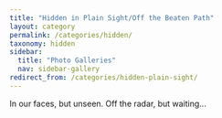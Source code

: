 ```yaml
---
title: "Hidden in Plain Sight/Off the Beaten Path"
layout: category
permalink: /categories/hidden/
taxonomy: hidden
sidebar:
  title: "Photo Galleries"
  nav: sidebar-gallery
redirect_from: /categories/hidden-plain-sight/  
---
```


In our faces, but unseen. Off the radar, but waiting...
